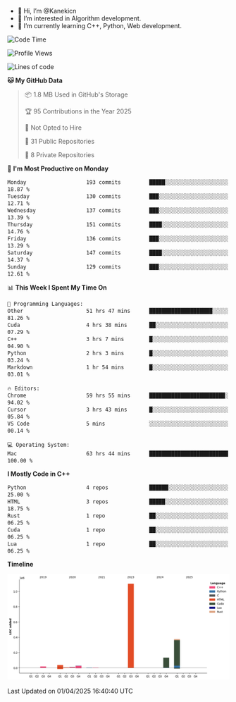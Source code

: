 - 👋 Hi, I’m @Kanekicn
- 👀 I’m interested in Algorithm development.
- 🌱 I’m currently learning C++, Python, Web development.

<!---
cotecsz/cotecsz is a ✨ special ✨ repository because its `README.md` (this file) appears on your GitHub profile.
You can click the Preview link to take a look at your changes.
--->

<!--START_SECTION:waka-->
![Code Time](http://img.shields.io/badge/Code%20Time-3%2C084%20hrs%2039%20mins-blue)

![Profile Views](http://img.shields.io/badge/Profile%20Views-0-blue)

![Lines of code](https://img.shields.io/badge/From%20Hello%20World%20I%27ve%20Written-1.7%20million%20lines%20of%20code-blue)

**🐱 My GitHub Data** 

> 📦 1.8 MB Used in GitHub's Storage 
 > 
> 🏆 95 Contributions in the Year 2025
 > 
> 🚫 Not Opted to Hire
 > 
> 📜 31 Public Repositories 
 > 
> 🔑 8 Private Repositories 
 > 
📅 **I'm Most Productive on Monday** 

```text
Monday                   193 commits         █████░░░░░░░░░░░░░░░░░░░░   18.87 % 
Tuesday                  130 commits         ███░░░░░░░░░░░░░░░░░░░░░░   12.71 % 
Wednesday                137 commits         ███░░░░░░░░░░░░░░░░░░░░░░   13.39 % 
Thursday                 151 commits         ████░░░░░░░░░░░░░░░░░░░░░   14.76 % 
Friday                   136 commits         ███░░░░░░░░░░░░░░░░░░░░░░   13.29 % 
Saturday                 147 commits         ████░░░░░░░░░░░░░░░░░░░░░   14.37 % 
Sunday                   129 commits         ███░░░░░░░░░░░░░░░░░░░░░░   12.61 % 
```


📊 **This Week I Spent My Time On** 

```text
💬 Programming Languages: 
Other                    51 hrs 47 mins      ████████████████████░░░░░   81.26 % 
Cuda                     4 hrs 38 mins       ██░░░░░░░░░░░░░░░░░░░░░░░   07.29 % 
C++                      3 hrs 7 mins        █░░░░░░░░░░░░░░░░░░░░░░░░   04.90 % 
Python                   2 hrs 3 mins        █░░░░░░░░░░░░░░░░░░░░░░░░   03.24 % 
Markdown                 1 hr 54 mins        █░░░░░░░░░░░░░░░░░░░░░░░░   03.01 % 

🔥 Editors: 
Chrome                   59 hrs 55 mins      ████████████████████████░   94.02 % 
Cursor                   3 hrs 43 mins       █░░░░░░░░░░░░░░░░░░░░░░░░   05.84 % 
VS Code                  5 mins              ░░░░░░░░░░░░░░░░░░░░░░░░░   00.14 % 

💻 Operating System: 
Mac                      63 hrs 44 mins      █████████████████████████   100.00 % 
```

**I Mostly Code in C++** 

```text
Python                   4 repos             ██████░░░░░░░░░░░░░░░░░░░   25.00 % 
HTML                     3 repos             █████░░░░░░░░░░░░░░░░░░░░   18.75 % 
Rust                     1 repo              ██░░░░░░░░░░░░░░░░░░░░░░░   06.25 % 
Cuda                     1 repo              ██░░░░░░░░░░░░░░░░░░░░░░░   06.25 % 
Lua                      1 repo              ██░░░░░░░░░░░░░░░░░░░░░░░   06.25 % 
```



**Timeline**

![Lines of Code chart](https://raw.githubusercontent.com/Kanekicn/Kanekicn/master/assets/bar_graph.png)


 Last Updated on 01/04/2025 16:40:40 UTC
<!--END_SECTION:waka-->
